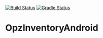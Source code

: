 [![Build Status](https://travis-ci.org/phobos-nik/OpzInventoryAndroid.svg?branch=master)](https://travis-ci.org/phobos-nik/OpzInventoryAndroid)
[![Gradle Status](https://gradleupdate.appspot.com/phobos-nik/OpzInventoryAndroid/status.svg)](https://gradleupdate.appspot.com/phobos-nik/OpzInventoryAndroid/status)

# OpzInventoryAndroid
